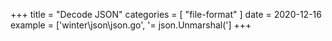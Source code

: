 +++
title = "Decode JSON"
categories = [ "file-format" ]
date = 2020-12-16
example = ['winter\json\json.go', '= json.Unmarshal(']
+++
